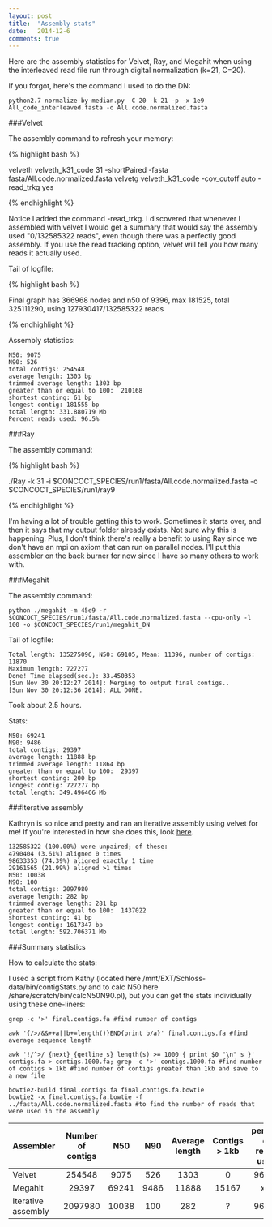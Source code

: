```yaml
---
layout: post
title:  "Assembly stats"
date:   2014-12-6
comments: true
---
```


Here are the assembly statistics for Velvet, Ray, and Megahit when using the interleaved read file run through digital normalization (k=21, C=20).

If you forgot, here's the command I used to do the DN:

~~~~
python2.7 normalize-by-median.py -C 20 -k 21 -p -x 1e9 All_code_interleaved.fasta -o All.code.normalized.fasta
~~~~

###Velvet

The assembly command to refresh your memory:

{% highlight bash %}

velveth velveth_k31_code 31 -shortPaired -fasta fasta/All.code.normalized.fasta
velvetg velveth_k31_code -cov_cutoff auto -read_trkg yes

{% endhighlight %}

Notice I added the command -read_trkg. I discovered that whenever I assembled with velvet I would get a summary that would say the assembly used "0/132585322 reads", even though there was a perfectly good assembly. If you use the read tracking option, velvet will tell you how many reads it actually used. 


Tail of logfile:

{% highlight bash %}

Final graph has 366968 nodes and n50 of 9396, max 181525, total 325111290, using
 127930417/132585322 reads
 
{% endhighlight %}

Assembly statistics:

~~~~
N50: 9075
N90: 526
total contigs: 254548
average length: 1303 bp
trimmed average length: 1303 bp
greater than or equal to 100:  210168
shortest conting: 61 bp
longest contig: 181555 bp
total length: 331.880719 Mb
Percent reads used: 96.5%
~~~~

###Ray

The assembly command:

{% highlight bash %}

./Ray -k 31 -i $CONCOCT_SPECIES/run1/fasta/All.code.normalized.fasta -o $CONCOCT_SPECIES/run1/ray9

{% endhighlight %}

I'm having a lot of trouble getting this to work. Sometimes it starts over, and then it says that my output folder already exists. Not sure why this is happening. Plus, I don't think there's really a benefit to using Ray since we don't have an mpi on axiom that can run on parallel nodes. I'll put this assembler on the back burner for now since I have so many others to work with.

###Megahit

The assembly command:

~~~~
python ./megahit -m 45e9 -r $CONCOCT_SPECIES/run1/fasta/All.code.normalized.fasta --cpu-only -l 100 -o $CONCOCT_SPECIES/run1/megahit_DN
~~~~

Tail of logfile:

~~~~
Total length: 135275096, N50: 69105, Mean: 11396, number of contigs: 11870
Maximum length: 727277
Done! Time elapsed(sec.): 33.450353
[Sun Nov 30 20:12:27 2014]: Merging to output final contigs..
[Sun Nov 30 20:12:36 2014]: ALL DONE.
~~~~

Took about 2.5 hours.

Stats:

~~~~
N50: 69241
N90: 9486
total contigs: 29397
average length: 11888 bp
trimmed average length: 11864 bp
greater than or equal to 100:  29397
shortest conting: 200 bp
longest contig: 727277 bp
total length: 349.496466 Mb
~~~~

###Iterative assembly

Kathryn is so nice and pretty and ran an iterative assembly using velvet for me! If you're interested in how she does this, look [here](https://kdiverson.github.io/2014/12/03/iterative-assemblies.html).

~~~~
132585322 (100.00%) were unpaired; of these:
4790404 (3.61%) aligned 0 times
98633353 (74.39%) aligned exactly 1 time
29161565 (21.99%) aligned >1 times
N50: 10038
N90: 100
total contigs: 2097980
average length: 282 bp
trimmed average length: 281 bp
greater than or equal to 100:  1437022
shortest conting: 41 bp
longest contig: 1617347 bp
total length: 592.706371 Mb
~~~~

###Summary statistics 

How to calculate the stats:

I used a script from Kathy (located here /mnt/EXT/Schloss-data/bin/contigStats.py and to calc N50 here /share/scratch/bin/calcN50N90.pl), but you can get the stats individually using these one-liners:

~~~~
grep -c '>' final.contigs.fa #find number of contigs

awk '{/>/&&++a||b+=length()}END{print b/a}' final.contigs.fa #find average sequence length

awk '!/^>/ {next} {getline s} length(s) >= 1000 { print $0 "\n" s }' contigs.fa > contigs.1000.fa; grep -c '>' contigs.1000.fa #find number of contigs > 1kb #find number of contigs greater than 1kb and save to a new file

bowtie2-build final.contigs.fa final.contigs.fa.bowtie
bowtie2 -x final.contigs.fa.bowtie -f ../fasta/All.code.normalized.fasta #to find the number of reads that were used in the assembly
~~~~



Assembler | Number of contigs | N50 | N90 | Average length | Contigs > 1kb | percent of reads used | contig file name
:--------|:--------:|:--------:|:--------:|:------------:|:------------:|:------------:|--------:
Velvet | 254548 | 9075 | 526 | 1303 | 0 |    96.5% | velveth_k31_code/contigs.fa
Megahit | 29397 | 69241 | 9486 | 11888 |    15167 | x% | megahit_DN/final.contigs.fa
Iterative assembly | 2097980 | 10038 | 100 | 282 | ? | 96.4% 



